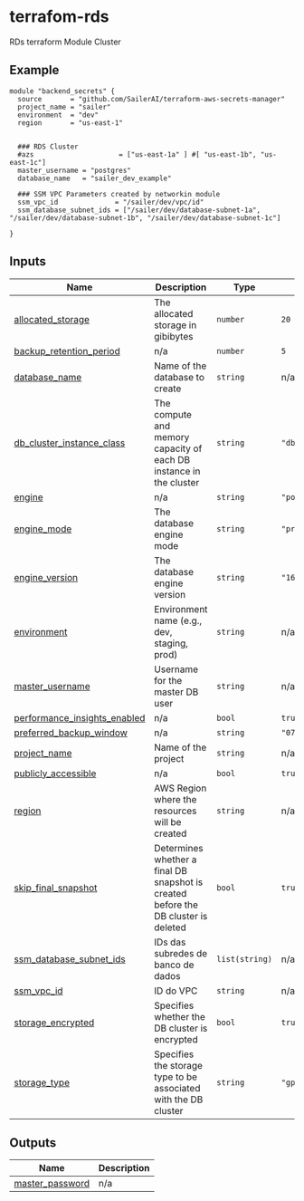 # terrafom-rds
RDs terraform Module Cluster 

<!-- BEGIN_TF_DOCS -->


## Example

```hcl
module "backend_secrets" {
  source       = "github.com/SailerAI/terraform-aws-secrets-manager"
  project_name = "sailer"
  environment  = "dev"
  region       = "us-east-1"


  ### RDS Cluster
  #azs                     = ["us-east-1a" ] #[ "us-east-1b", "us-east-1c"]
  master_username = "postgres"
  database_name   = "sailer_dev_example"

  ### SSM VPC Parameters created by networkin module
  ssm_vpc_id              = "/sailer/dev/vpc/id"
  ssm_database_subnet_ids = ["/sailer/dev/database-subnet-1a", "/sailer/dev/database-subnet-1b", "/sailer/dev/database-subnet-1c"]

}
```

## Inputs

| Name | Description | Type | Default | Required |
|------|-------------|------|---------|:--------:|
| <a name="input_allocated_storage"></a> [allocated\_storage](#input\_allocated\_storage) | The allocated storage in gibibytes | `number` | `20` | no |
| <a name="input_backup_retention_period"></a> [backup\_retention\_period](#input\_backup\_retention\_period) | n/a | `number` | `5` | no |
| <a name="input_database_name"></a> [database\_name](#input\_database\_name) | Name of the database to create | `string` | n/a | yes |
| <a name="input_db_cluster_instance_class"></a> [db\_cluster\_instance\_class](#input\_db\_cluster\_instance\_class) | The compute and memory capacity of each DB instance in the cluster | `string` | `"db.t4g.micro"` | no |
| <a name="input_engine"></a> [engine](#input\_engine) | n/a | `string` | `"postgres"` | no |
| <a name="input_engine_mode"></a> [engine\_mode](#input\_engine\_mode) | The database engine mode | `string` | `"provisioned"` | no |
| <a name="input_engine_version"></a> [engine\_version](#input\_engine\_version) | The database engine version | `string` | `"16.3"` | no |
| <a name="input_environment"></a> [environment](#input\_environment) | Environment name (e.g., dev, staging, prod) | `string` | n/a | yes |
| <a name="input_master_username"></a> [master\_username](#input\_master\_username) | Username for the master DB user | `string` | n/a | yes |
| <a name="input_performance_insights_enabled"></a> [performance\_insights\_enabled](#input\_performance\_insights\_enabled) | n/a | `bool` | `true` | no |
| <a name="input_preferred_backup_window"></a> [preferred\_backup\_window](#input\_preferred\_backup\_window) | n/a | `string` | `"07:00-09:00"` | no |
| <a name="input_project_name"></a> [project\_name](#input\_project\_name) | Name of the project | `string` | n/a | yes |
| <a name="input_publicly_accessible"></a> [publicly\_accessible](#input\_publicly\_accessible) | n/a | `bool` | `true` | no |
| <a name="input_region"></a> [region](#input\_region) | AWS Region where the resources will be created | `string` | n/a | yes |
| <a name="input_skip_final_snapshot"></a> [skip\_final\_snapshot](#input\_skip\_final\_snapshot) | Determines whether a final DB snapshot is created before the DB cluster is deleted | `bool` | `true` | no |
| <a name="input_ssm_database_subnet_ids"></a> [ssm\_database\_subnet\_ids](#input\_ssm\_database\_subnet\_ids) | IDs das subredes de banco de dados | `list(string)` | n/a | yes |
| <a name="input_ssm_vpc_id"></a> [ssm\_vpc\_id](#input\_ssm\_vpc\_id) | ID do VPC | `string` | n/a | yes |
| <a name="input_storage_encrypted"></a> [storage\_encrypted](#input\_storage\_encrypted) | Specifies whether the DB cluster is encrypted | `bool` | `true` | no |
| <a name="input_storage_type"></a> [storage\_type](#input\_storage\_type) | Specifies the storage type to be associated with the DB cluster | `string` | `"gp3"` | no |

## Outputs

| Name | Description |
|------|-------------|
| <a name="output_master_password"></a> [master\_password](#output\_master\_password) | n/a |  
<!-- END_TF_DOCS -->